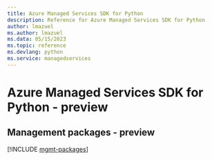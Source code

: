 ```yaml
---
title: Azure Managed Services SDK for Python
description: Reference for Azure Managed Services SDK for Python
author: lmazuel
ms.author: lmazuel
ms.data: 05/15/2023
ms.topic: reference
ms.devlang: python
ms.service: managedservices
---
```

# Azure Managed Services SDK for Python - preview

## Management packages - preview
[!INCLUDE [mgmt-packages](managed-services-mgmt-index.md)]